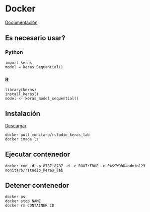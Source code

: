 # Docker

[Documentación](https://docs.docker.com/get-started/)

## Es necesario usar?

### Python

```
import keras
model = keras.Sequential()
```

### R

```
library(keras)
install_keras()
model <- keras_model_sequential()
```
## Instalación

[Descargar](https://www.docker.com/products/docker-desktop)

```
docker pull monitarb/rstudio_keras_lab
docker image ls
```

## Ejecutar contenedor

```
docker run -d -p 8787:8787 -d -e ROOT:TRUE -e PASSWORD=admin123 monitarb/rstudio_keras_lab
```
## Detener contenedor

```
docker ps
docker stop NAME
docker rm CONTAINER ID
```